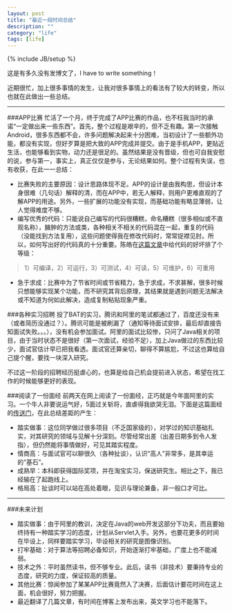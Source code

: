 ```yaml
---
layout: post
title: "最近一段时间总结"
description: ""
category: "life"
tags: [life]
---
```

{% include JB/setup %}

这是有多久没有发博文了，I have to write something！

近期很忙，加上很多事情的发生，让我对很多事情上的看法有了较大的转变，所以也就在此做出一些总结。

***

###APP比赛
忙活了一个月，终于完成了APP比赛的作品，也不枉我当时的承诺“一定做出来一些东西”。首先，整个过程是艰辛的，但不乏有趣。第一次接触Android，很多东西都不会，许多问题解决起来十分困难，当初设计了一些额外功能，都没有实现，但好歹算是把大致的APP完成并提交。由于是手机APP，更贴近生活，也能够看到实物，动力还是很足的。虽然结果是没有晋级，但也可自我安慰的说，参与第一，事实上，真正仅仅是参与，无论结果如何。整个过程有失误，也有收获，在此一一总结：

* 比赛失败的主要原因：设计思路体现不足。APP的设计是由我构思，但设计本身很难（几句话）解释的清，而在APP中，若无人解释，则用户更难直观的了解APP的用途。另外，一些扩展的功能没有实现，而基础功能有略显薄弱，让人觉得难度不够。
* 编写优秀的代码：只能说自己编写的代码很糟糕，命名糟糕（很多相似或不直观名称），臃肿的方法或类，各种相关不相关的代码混在一起，重复的代码（没能找到方法复用），这些问题使得我在修改代码时，常常捉襟见肘。所以，如何写出好的代码真的十分重要。陈皓在[这篇文章](http://coolshell.cn/articles/11432.html#more-11432)中给代码的好坏排了个等级：
> 1）可编译，2）可运行，3）可测试，4）可读，5）可维护，6）可重用
* 急于求成：比赛中为了节省时间或节省精力，急于求成，不求甚解，很多时候只想能够实现某个功能，而不研究其背后原理，其结果就是遇到问题无法解决或不知道为何如此解决，造成复制粘贴现象严重。

###各种实习招聘
投了BAT的实习，腾讯和阿里的笔试都通过了，百度还没有来（或者简历没通过？）。腾讯可能是被刷漏了（通知等待面试安排，最后却直接告知面试失败。。。），没有机会参加面试。阿里的面试比较惨，只问了Java相关的项目，由于当时状态不是很好（第一次面试，经验不足），加上Java做过的东西比较少，面试官估计早已把我看透。面试官还算亲切，聊得不算尴尬，不过这也算给自己提个醒，要找一块深入研究。

不过这一阶段的招聘经历挺虐心的，也算是给自己机会提前进入状态，希望在找工作的时候能够更好的表现。

###阅读了一份面经
前两天在网上阅读了一份面经，正巧就是今年面阿里的实习。一个牛人非要说运气好，5面过关斩将，直虐得我欲哭无泪。下面是这篇面经的[传送门](http://www.cnblogs.com/Michael282694/p/3665918.html)，在此总结差距的产生：

* 踏实做事：这位同学做过很多项目（不乏国家级的），对学过的知识基础扎实，对其研究的领域与见解十分深刻。尽管经常出差（出差日期多到令人发指），但仍然能将事情做好，可见其踏实程度。
* 情商高：与面试官可以聊很久（各种扯谈），认识“高人”非常多，是其幸运的“基石”。
* 成熟早：本科即获得国际奖项，并在淘宝实习，保送研究生。相比之下，我已经输在了起跑线上。
* 格局高：扯谈时可以站在高处着眼，见识与理论兼备，非一般口才可比。

***

###未来计划
* 踏实做事：由于阿里的教训，决定在Java的web开发这部分下功夫，而且要始终持有一种踏实学习的态度，计划从Servlet入手。另外，也要花更多的时间在毕设上，同样要踏实学习，毕设相关的研究是图像识别。
* 打牢基础：对于算法等招聘必备知识，开始逐渐打牢基础，广度上也不能减弱。
* 技术之外：平时虽然读书，但不够专业。此后，读书（非技术）要秉持专业的态度，研究的力度，保证较高的质量。
* 其他比赛：惊闻参加了某某APP比赛竟然入了决赛，后面估计要花时间在这上面，机会很好，努力把握。
* 最近翻译了几篇文章，有时间在博客上发布出来，英文学习也不能落下。